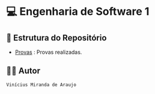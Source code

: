 # 💻 Engenharia de Software 1

## 📑 Estrutura do Repositório

- [Provas](/ES1/Provas/) : Provas realizadas.

## 👨‍💻 Autor

`Vinícius Miranda de Araujo`
